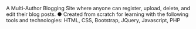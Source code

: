  A Multi-Author Blogging Site where anyone can register, upload, delete, and edit their blog
posts.
● Created from scratch for learning with the following tools and technologies: HTML, CSS,
Bootstrap, JQuery, Javascript, PHP
